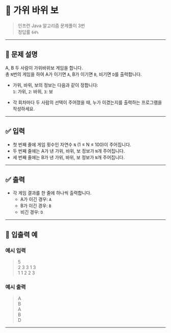 # 🧮 가위 바위 보

> 인프런 Java 알고리즘 문제풀이 3번  
> 정답률 `64%`

---

## 📌 문제 설명

A, B 두 사람이 가위바위보 게임을 합니다.  
총 `N`번의 게임을 하여 A가 이기면 `A`, B가 이기면 `B`, 비기면 `D`를 출력합니다.

- 가위, 바위, 보의 정보는 다음과 같이 정합니다:  
  `1`: 가위, `2`: 바위, `3`: 보

- 각 회차마다 두 사람의 선택이 주어졌을 때, 누가 이겼는지를 출력하는 프로그램을 작성하세요.

---

## ✅ 입력

- 첫 번째 줄에 게임 횟수인 자연수 `N` (1 ≤ N ≤ 100)이 주어집니다.
- 두 번째 줄에는 A가 낸 가위, 바위, 보 정보가 `N`개 주어집니다.
- 세 번째 줄에는 B가 낸 가위, 바위, 보 정보가 `N`개 주어집니다.

---

## ✅ 출력

- 각 게임 결과를 한 줄에 하나씩 출력합니다.
    - A가 이긴 경우: `A`
    - B가 이긴 경우: `B`
    - 비긴 경우: `D`

---

## 🧾 입출력 예

### 예시 입력
> 5  
> 2 3 3 1 3  
> 1 1 2 2 3

### 예시 출력
> A  
> B  
> A  
> B  
> D

---
